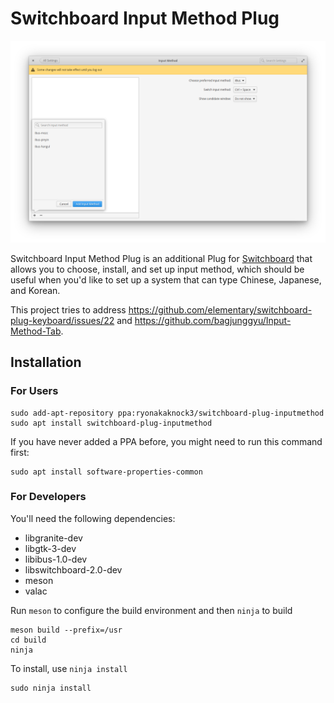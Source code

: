 # Switchboard Input Method Plug

![screenshot](data/Screenshot.png?raw=true)

Switchboard Input Method Plug is an additional Plug for [Switchboard](https://github.com/elementary/switchboard) that allows you to choose, install, and set up input method, which should be useful when you'd like to set up a system that can type Chinese, Japanese, and Korean.

This project tries to address https://github.com/elementary/switchboard-plug-keyboard/issues/22 and https://github.com/bagjunggyu/Input-Method-Tab.

## Installation

### For Users

    sudo add-apt-repository ppa:ryonakaknock3/switchboard-plug-inputmethod
    sudo apt install switchboard-plug-inputmethod

If you have never added a PPA before, you might need to run this command first: 

    sudo apt install software-properties-common

### For Developers

You'll need the following dependencies:

* libgranite-dev
* libgtk-3-dev
* libibus-1.0-dev
* libswitchboard-2.0-dev
* meson
* valac

Run `meson` to configure the build environment and then `ninja` to build

    meson build --prefix=/usr
    cd build
    ninja

To install, use `ninja install`

    sudo ninja install
